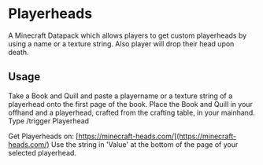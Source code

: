 # Playerheads
A Minecraft Datapack which allows players to get custom playerheads by using a name or a texture string. Also player will drop their head upon death.

## Usage
Take a Book and Quill and paste a playername or a texture string of a playerhead onto the first page of the book.
Place the Book and Quill in your offhand and a playerhead, crafted from the crafting table, in your mainhand.
Type /trigger Playerhead

Get Playerheads on: [https://minecraft-heads.com/](https://minecraft-heads.com/)
Use the string in 'Value' at the bottom of the page of your selected playerhead.
